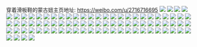 穿着滑板鞋的蒙古妞主页地址: https://weibo.com/u/2716716695 
![](https://wx4.sinaimg.cn/mw2000/a1edce97ly1h9dum2yq5qj20u0140k4c.jpg) 
![](https://wx4.sinaimg.cn/mw2000/a1edce97ly1h9dum01ku3j20u01t1dt7.jpg) 
![](https://wx4.sinaimg.cn/mw2000/a1edce97ly1h9dum0yrknj20u0140174.jpg) 
![](https://wx4.sinaimg.cn/mw2000/a1edce97ly1h9dum240e2j20u014uqhz.jpg) 
![](https://wx4.sinaimg.cn/mw2000/a1edce97ly1h9dumpypxcj20u01407f1.jpg) 
![](https://wx4.sinaimg.cn/mw2000/a1edce97ly1h9dumrsigdj20u01hcwux.jpg) 
![](https://wx4.sinaimg.cn/mw2000/a1edce97ly1h8vvfxvbp9j22802yox6q.jpg) 
![](https://wx4.sinaimg.cn/mw2000/a1edce97ly1h8vvftan6gj22802yonpe.jpg) 
![](https://wx4.sinaimg.cn/mw2000/a1edce97ly1h8vvftk9hdj20xw197thk.jpg) 
![](https://wx4.sinaimg.cn/mw2000/a1edce97ly1h8vvftvq3ij20zk1bfwk2.jpg) 
![](https://wx4.sinaimg.cn/mw2000/a1edce97ly1h8st5vontej22c0340hdv.jpg) 
![](https://wx4.sinaimg.cn/mw2000/a1edce97ly1h8rvbii2flj21jf2irhdt.jpg) 
![](https://wx4.sinaimg.cn/mw2000/a1edce97ly1h8rvbmnzfcj22782xou0x.jpg) 
![](https://wx4.sinaimg.cn/mw2000/a1edce97ly1h8rvbj4maij223c24cu0x.jpg) 
![](https://wx4.sinaimg.cn/mw2000/a1edce97ly1h8rvbohp9uj22c0340e83.jpg) 
![](https://wx4.sinaimg.cn/mw2000/a1edce97ly1h8mwq3fj7lj20u0140wpf.jpg) 
![](https://wx4.sinaimg.cn/mw2000/a1edce97ly1h8kjbt1wh6j20u00xgn22.jpg) 
![](https://wx4.sinaimg.cn/mw2000/a1edce97ly1h8bt8ii70lj21ga2181kx.jpg) 
![](https://wx4.sinaimg.cn/mw2000/a1edce97ly1h8btbqpnnrj21yk2jikjl.jpg) 
![](https://wx4.sinaimg.cn/mw2000/a1edce97ly1h88d8d8znnj21bu2r3qv5.jpg) 
![](https://wx4.sinaimg.cn/mw2000/a1edce97ly1h83orx4df9j20u01hcak4.jpg) 
![](https://wx4.sinaimg.cn/mw2000/a1edce97ly1h83ov4h4xbj22c03404qr.jpg) 
![](https://wx4.sinaimg.cn/mw2000/a1edce97ly1h83ov63ukdj22c0340x6q.jpg) 
![](https://wx4.sinaimg.cn/mw2000/a1edce97ly1h83ov7czapj22c0340hdu.jpg) 
![](https://wx4.sinaimg.cn/mw2000/a1edce97ly1h7zrnend5rj22752xjhdu.jpg) 
![](https://wx4.sinaimg.cn/mw2000/a1edce97ly1h7zrnbcx2yj22c0340e82.jpg) 
![](https://wx4.sinaimg.cn/mw2000/a1edce97ly1h7xo75t9ptj21d82yokjm.jpg) 
![](https://wx4.sinaimg.cn/mw2000/a1edce97ly1h7xo77lz2yj227h2xzkjm.jpg) 
![](https://wx4.sinaimg.cn/mw2000/a1edce97ly1h74w9hh4hpj20wg0973zo.jpg) 
![](https://wx4.sinaimg.cn/mw2000/a1edce97ly1h74w9lna26j20wi1yc1ky.jpg) 
![](https://wx4.sinaimg.cn/mw2000/a1edce97ly1h748cz5b8tj20u4146ae5.jpg) 
![](https://wx4.sinaimg.cn/mw2000/a1edce97ly1h6emdgh1pwj22802yo1kx.jpg) 
![](https://wx4.sinaimg.cn/mw2000/a1edce97ly1h6emdkg6u3j229j30phdu.jpg) 
![](https://wx4.sinaimg.cn/mw2000/a1edce97ly1h6emdlufevj224u2ug4gv.jpg) 
![](https://wx4.sinaimg.cn/mw2000/a1edce97ly1h6emg1bflbj20s917ie0d.jpg) 
![](https://wx4.sinaimg.cn/mw2000/a1edce97ly1h6emdolnshj21d82yob2a.jpg) 
![](https://wx4.sinaimg.cn/mw2000/a1edce97ly1h5zlx4uo82j20u01lk782.jpg) 
![](https://wx4.sinaimg.cn/mw2000/a1edce97ly1h5zlw3cvxuj22802yoaru.jpg) 
![](https://wx4.sinaimg.cn/mw2000/a1edce97ly1h5wxcmmh1xj20u01hcwqm.jpg) 
![](https://wx4.sinaimg.cn/mw2000/a1edce97ly1h5uoszuxv8j20u00ywdpt.jpg) 
![](https://wx4.sinaimg.cn/mw2000/a1edce97ly1h5uokk2cmqj20u01hbdkf.jpg) 
![](https://wx4.sinaimg.cn/mw2000/a1edce97ly1h5stmyfyrqj20u01sy78j.jpg) 
![](https://wx4.sinaimg.cn/mw2000/a1edce97ly1h5stmyxyjsj20u01mhaie.jpg) 
![](https://wx4.sinaimg.cn/mw2000/a1edce97ly1h5stmy59p8j20u01lxtjl.jpg) 
![](https://wx4.sinaimg.cn/mw2000/a1edce97ly1h5stop7wlrj20u014044i.jpg) 
![](https://wx4.sinaimg.cn/mw2000/a1edce97ly1h5q7lwfah5j22c0340x6r.jpg) 
![](https://wx4.sinaimg.cn/mw2000/a1edce97ly1h5pp5g6k3wj20rx112jv1.jpg) 
![](https://wx4.sinaimg.cn/mw2000/a1edce97ly1h5p60spmmnj225i2vdkjm.jpg) 
![](https://wx4.sinaimg.cn/mw2000/a1edce97ly1h5iqrswln9j20rm12mwjv.jpg) 
![](https://wx4.sinaimg.cn/mw2000/a1edce97ly1h5edbdkdu2j20my15d456.jpg) 
![](https://wx4.sinaimg.cn/mw2000/a1edce97ly1h5edbe48wrj20u011ydqp.jpg) 
![](https://wx4.sinaimg.cn/mw2000/a1edce97ly1h5edbel0hmj20u0106n80.jpg) 
![](https://wx4.sinaimg.cn/mw2000/a1edce97ly1h5edbd04l2j20u00vw455.jpg) 
![](https://wx4.sinaimg.cn/mw2000/a1edce97ly1h5edbfbzs1j20u01t1h08.jpg) 
![](https://wx4.sinaimg.cn/mw2000/a1edce97ly1h5edbhabuuj20u01t17ke.jpg) 
![](https://wx4.sinaimg.cn/mw2000/a1edce97ly1h5edbt6c2xj21400u0dv6.jpg) 
![](https://wx4.sinaimg.cn/mw2000/a1edce97ly1h4v3exfvkkj20u0140n6k.jpg) 
![](https://wx4.sinaimg.cn/mw2000/a1edce97ly1h4v37g3ttoj20u0140gtw.jpg) 
![](https://wx4.sinaimg.cn/mw2000/a1edce97ly1h4v37luly6j215u0u047w.jpg) 
![](https://wx4.sinaimg.cn/mw2000/a1edce97ly1h4v37ilr0qj20u0140k0h.jpg) 
![](https://wx4.sinaimg.cn/mw2000/a1edce97ly1h4v37k9n6aj20u0140dlx.jpg) 
![](https://wx4.sinaimg.cn/mw2000/a1edce97ly1h4v37ny45nj20u0140wky.jpg) 
![](https://wx4.sinaimg.cn/mw2000/a1edce97ly1h4r24nvlcej21d82pwnpd.jpg) 
![](https://wx4.sinaimg.cn/mw2000/a1edce97ly1h4r24osfx1j22142j8hdt.jpg) 
![](https://wx4.sinaimg.cn/mw2000/a1edce97ly1h4r24qakodj22c0340kjm.jpg) 
![](https://wx4.sinaimg.cn/mw2000/a1edce97ly1h4r24sjlugj22c0340hdv.jpg) 
![](https://wx4.sinaimg.cn/mw2000/a1edce97ly1h4r24ub68yj20u01hcqh3.jpg) 
![](https://wx4.sinaimg.cn/mw2000/a1edce97ly1h4haj7n7rij20u01nxki1.jpg) 
![](https://wx4.sinaimg.cn/mw2000/a1edce97ly1h4hai59be3j21d82you0x.jpg) 
![](https://wx4.sinaimg.cn/mw2000/a1edce97ly1h4haix76dzj22c0340u0x.jpg) 
![](https://wx4.sinaimg.cn/mw2000/a1edce97ly1h4cih06vr4j20u0140n8c.jpg) 
![](https://wx4.sinaimg.cn/mw2000/a1edce97ly1h45lpsbjt4j20wi0q9tbz.jpg) 
![](https://wx4.sinaimg.cn/mw2000/a1edce97ly1h45lpsjsutj20wi0loq5b.jpg) 
![](https://wx4.sinaimg.cn/mw2000/a1edce97ly1h45lptmmnxj21gr1yc1db.jpg) 
![](https://wx4.sinaimg.cn/mw2000/a1edce97ly1h45lptvzu4j20wi0lojsx.jpg) 
![](https://wx4.sinaimg.cn/mw2000/a1edce97ly1h45lpuv9acj21hl1ycx6p.jpg) 
![](https://wx4.sinaimg.cn/mw2000/a1edce97ly1h45lpvy5c3j21nk1yckjl.jpg) 
![](https://wx4.sinaimg.cn/mw2000/a1edce97ly1h45lpwvtscj21gr1yc7wh.jpg) 
![](https://wx4.sinaimg.cn/mw2000/a1edce97ly1h45lq08u5wj24802tcnpe.jpg) 
![](https://wx4.sinaimg.cn/mw2000/a1edce97ly1h3upces763j21o0280npd.jpg) 
![](https://wx4.sinaimg.cn/mw2000/a1edce97ly1h3upch400lj21o0280b29.jpg) 
![](https://wx4.sinaimg.cn/mw2000/a1edce97ly1h3uph23l63j20u01nthal.jpg) 
![](https://wx4.sinaimg.cn/mw2000/a1edce97ly1h3updrtvsij20u01nxkig.jpg) 
